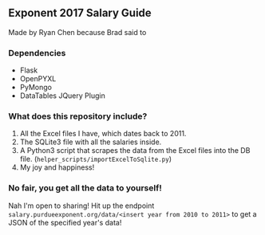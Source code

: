 ## Exponent 2017 Salary Guide
Made by Ryan Chen because Brad said to
### Dependencies
- Flask
- OpenPYXL
- PyMongo
- DataTables JQuery Plugin

### What does this repository include?
1. All the Excel files I have, which dates back to 2011.
2. The SQLite3 file with all the salaries inside.
3. A Python3 script that scrapes the data from the Excel files into the DB file. (`helper_scripts/importExcelToSqlite.py`)
4. My joy and happiness!

### No fair, you get all the data to yourself!
Nah I'm open to sharing! Hit up the endpoint `salary.purdueexponent.org/data/<insert year from 2010 to 2011>` to get a JSON of the specified year's data!
